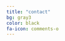 ```yaml
---
title: "contact"
bg: gray3
color: black
fa-icon: comments-o
---
```


<span class="contacticon center">
	<a href="mailto:lia.bogoev@gmail.com"><i class="fa fa-envelope-square"></i></a>
	<a href="https://github.com/bogoli" target="_blank"><i class="fa fa-github-square"></i></a>
	<a href="https://www.linkedin.com/pub/lia-bogoev/36/806/5a4" target="_blank"><i class="fa fa-linkedin-square"></i></a>
	<a href="http://blog.liabogoev.com" target="_blank"><i class="fa fa-tumblr-square"></i></a>
	<a href="https://twitter.com/elbowgo" target="_blank"><i class="fa fa-twitter-square"></i></a>
	<!--<a href="https://www.facebook.com/lia.bogoev" target="_blank"><i class="fa fa-facebook-square"></i></a>-->
</span>